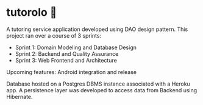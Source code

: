 # tutorolo 💫

A tutoring service application developed using DAO design pattern. This project ran over a course of 3 sprints:

- Sprint 1: Domain Modeling and Database Design
- Sprint 2: Backend and Quality Assurance
- Sprint 3: Web Frontend and Architecture

Upcoming features: Android integration and release

Database hosted on a Postgres DBMS instance associated with a Heroku app. A persistence layer was
developed to access data from Backend using Hibernate.
